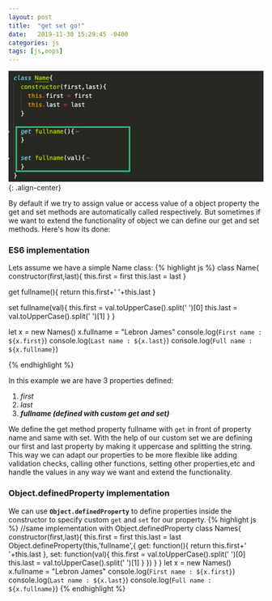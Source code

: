 ```yaml
---
layout: post
title:  "get set go!"
date:   2019-11-30 15:29:45 -0400
categories: js
tags: [js,oops]
---
```

![docker-jenkins](/assets/images/js/getset.jpg){: .align-center}

By default if we try to assign value or access value of a object property the get and set methods are automatically called respectively. But sometimes if we want to extend the functionality of object we can define our get and set methods. Here's how its done:

### ES6 implementation
Lets assume we have a simple Name class:
{% highlight js %}
class Name{
  constructor(first,last){
    this.first = first
    this.last = last
  }

  get fullname(){
    return this.first+' '+this.last
  }

  set fullname(val){
    this.first = val.toUpperCase().split(' ')[0]
    this.last = val.toUpperCase().split(' ')[1]
  }
}

let x = new Names()
x.fullname = "Lebron James"
console.log(`First name : ${x.first}`)
console.log(`Last name : ${x.last}`)
console.log(`Full name : ${x.fullname}`)

{% endhighlight %}

In this example we are have 3 properties defined:
1. <i>first</i>
2. <i>last</i>
3. <i>**fullname (defined with custom get and set)**</i>

We define the get method property fullname with `get` in front of property name and same with set. With the help of our custom set we are defining our first and last property by making it uppercase and splitting the string. This way we can adapt our properties to be more flexible like adding validation checks, calling other functions, setting other properties,etc and handle the values in any way we want and extend the functionality. 

### Object.definedProperty implementation
We can use **`Object.definedProperty`** to define properties inside the constructor to specify custom `get` and `set` for our property.
{% highlight js %}
//same implementation with Object.definedProperty
class Names{
  constructor(first,last){
    this.first = first
    this.last = last
    Object.defineProperty(this,'fullname',{
      get: function(){
        return this.first+' '+this.last
      },
      set: function(val){
        this.first = val.toUpperCase().split(' ')[0]
        this.last = val.toUpperCase().split(' ')[1]
      }
    })
  }
}
let x = new Names()
x.fullname = "Lebron James"
console.log(`First name : ${x.first}`)
console.log(`Last name : ${x.last}`)
console.log(`Full name : ${x.fullname}`)
{% endhighlight %}
